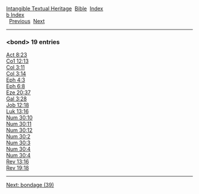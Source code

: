 [Intangible Textual Heritage](../../index)  [Bible](../index) 
[Index](index)   
[b Index](_b_)  
  [Previous](c01570)  [Next](c01572) 

------------------------------------------------------------------------

### &lt;bond&gt; 19 entries

[Act 8:23](../kjv/act008.htm#023)  
[Co1 12:13](../kjv/co1012.htm#013)  
[Col 3:11](../kjv/col003.htm#011)  
[Col 3:14](../kjv/col003.htm#014)  
[Eph 4:3](../kjv/eph004.htm#003)  
[Eph 6:8](../kjv/eph006.htm#008)  
[Eze 20:37](../kjv/eze020.htm#037)  
[Gal 3:28](../kjv/gal003.htm#028)  
[Job 12:18](../kjv/job012.htm#018)  
[Luk 13:16](../kjv/luk013.htm#016)  
[Num 30:10](../kjv/num030.htm#010)  
[Num 30:11](../kjv/num030.htm#011)  
[Num 30:12](../kjv/num030.htm#012)  
[Num 30:2](../kjv/num030.htm#002)  
[Num 30:3](../kjv/num030.htm#003)  
[Num 30:4](../kjv/num030.htm#004)  
[Num 30:4](../kjv/num030.htm#004)  
[Rev 13:16](../kjv/rev013.htm#016)  
[Rev 19:18](../kjv/rev019.htm#018)  

------------------------------------------------------------------------

[Next: bondage (39)](c01572)
